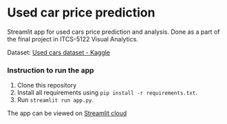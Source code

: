 # Used car price prediction

Streamlit app for used cars price prediction and analysis.
Done as a part of the final project in ITCS-5122 Visual Analytics.

Dataset: [Used cars dataset - Kaggle](https://www.kaggle.com/datasets/austinreese/craigslist-carstrucks-data)

### Instruction to run the app

1) Clone this repository
2) Install all requirements using ```pip install -r requirements.txt```.
3) Run ```streamlit run app.py```.

The app can be viewed on [Streamlit cloud](https://nevinbaiju-itcs-5122-final-project-app-cpofil.streamlit.app/)
